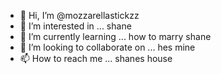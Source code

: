 - 👋 Hi, I’m @mozzarellastickzz
- 👀 I’m interested in ... shane
- 🌱 I’m currently learning ... how to marry shane
- 💞️ I’m looking to collaborate on ... hes mine
- 📫 How to reach me ... shanes house

<!---
mozzarellastickzz/mozzarellastickzz is a ✨ special ✨ repository because its `README.md` (this file) appears on your GitHub profile.
You can click the Preview link to take a look at your changes.
--->
